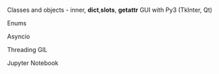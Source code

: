 ﻿


Classes and objects - inner, __dict__,__slots__, __getattr__
GUI with Py3 (TkInter, Qt)

Enums

Asyncio

Threading
GIL


Jupyter Notebook